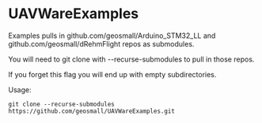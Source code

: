 # UAVWareExamples

Examples pulls in github.com/geosmall/Arduino_STM32_LL and github.com/geosmall/dRehmFlight repos as submodules.

You will need to git clone with --recurse-submodules to pull in those repos.

If you forget this flag you will end up with empty subdirectories.

Usage:
```
git clone --recurse-submodules https://github.com/geosmall/UAVWareExamples.git
```
